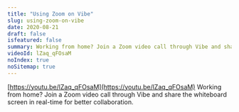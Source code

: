 ```yaml
---
title: "Using Zoom on Vibe"
slug: using-zoom-on-vibe
date: 2020-08-21
draft: false
isfeatured: false
summary: Working from home? Join a Zoom video call through Vibe and share the whiteboard screen in real-time for better collaboration. 
videoId: lZaq_qFOsaM
noIndex: true
noSitemap: true
---
```




[https://youtu.be/lZaq_qFOsaM](https://youtu.be/lZaq_qFOsaM)
Working from home? Join a Zoom video call through Vibe and share the whiteboard screen in real-time for better collaboration. 
